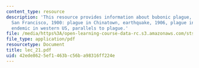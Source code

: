 ```yaml
---
content_type: resource
description: 'This resource provides information about bubonic plague, Honolulu 1899,
  San Francisco, 1900: plague in Chinatown, earthquake, 1906, plague in 2005: remains
  endemic in western US, parallels to plague.'
file: /media/https%3A/open-learning-course-data-rc.s3.amazonaws.com/sts-005-disease-and-society-in-america-fall-2005/42ede8625ef1463bc56ba98316ff224e_lec_21.pdf
file_type: application/pdf
resourcetype: Document
title: lec_21.pdf
uid: 42ede862-5ef1-463b-c56b-a98316ff224e
---
```

